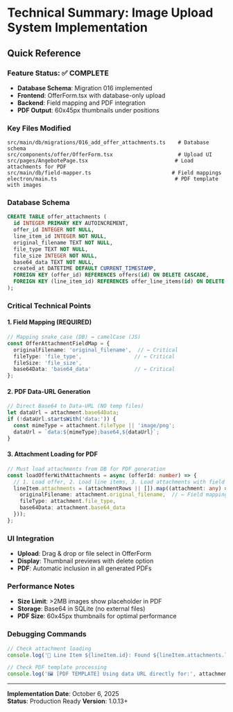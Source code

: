 # Technical Summary: Image Upload System Implementation

## Quick Reference

### Feature Status: ✅ COMPLETE
- **Database Schema**: Migration 016 implemented
- **Frontend**: OfferForm.tsx with database-only upload
- **Backend**: Field mapping and PDF integration  
- **PDF Output**: 60x45px thumbnails under positions

### Key Files Modified
```
src/main/db/migrations/016_add_offer_attachments.ts    # Database schema
src/components/offer/OfferForm.tsx                     # Upload UI
src/pages/AngebotePage.tsx                            # Load attachments for PDF
src/main/db/field-mapper.ts                          # Field mappings
electron/main.ts                                      # PDF template with images
```

### Database Schema
```sql
CREATE TABLE offer_attachments (
  id INTEGER PRIMARY KEY AUTOINCREMENT,
  offer_id INTEGER NOT NULL,
  line_item_id INTEGER NOT NULL,
  original_filename TEXT NOT NULL,
  file_type TEXT NOT NULL,
  file_size INTEGER NOT NULL,
  base64_data TEXT NOT NULL,
  created_at DATETIME DEFAULT CURRENT_TIMESTAMP,
  FOREIGN KEY (offer_id) REFERENCES offers(id) ON DELETE CASCADE,
  FOREIGN KEY (line_item_id) REFERENCES offer_line_items(id) ON DELETE CASCADE
);
```

### Critical Technical Points

#### 1. Field Mapping (REQUIRED)
```typescript
// Mapping snake_case (DB) ↔ camelCase (JS)
const OfferAttachmentFieldMap = {
  originalFilename: 'original_filename',  // ← Critical
  fileType: 'file_type',                 // ← Critical  
  fileSize: 'file_size',
  base64Data: 'base64_data'              // ← Critical
};
```

#### 2. PDF Data-URL Generation
```typescript
// Direct Base64 to Data-URL (NO temp files)
let dataUrl = attachment.base64Data;
if (!dataUrl.startsWith('data:')) {
  const mimeType = attachment.fileType || 'image/png';
  dataUrl = `data:${mimeType};base64,${dataUrl}`;
}
```

#### 3. Attachment Loading for PDF
```typescript
// Must load attachments from DB for PDF generation
const loadOfferWithAttachments = async (offerId: number) => {
  // 1. Load offer, 2. Load line items, 3. Load attachments with field mapping
  lineItem.attachments = (attachmentRows || []).map((attachment: any) => ({
    originalFilename: attachment.original_filename,  // ← Field mapping
    fileType: attachment.file_type,
    base64Data: attachment.base64_data
  }));
};
```

### UI Integration
- **Upload**: Drag & drop or file select in OfferForm
- **Display**: Thumbnail previews with delete option
- **PDF**: Automatic inclusion in all generated PDFs

### Performance Notes
- **Size Limit**: >2MB images show placeholder in PDF
- **Storage**: Base64 in SQLite (no external files)
- **PDF Size**: 60x45px thumbnails for optimal performance

### Debugging Commands
```typescript
// Check attachment loading
console.log('📎 Line Item ${lineItem.id}: Found ${lineItem.attachments.length} attachments');

// Check PDF template processing  
console.log('🖼️ [PDF TEMPLATE] Using data URL directly for:', attachment.originalFilename);
```

---
**Implementation Date**: October 6, 2025  
**Status**: Production Ready
**Version**: 1.0.13+
